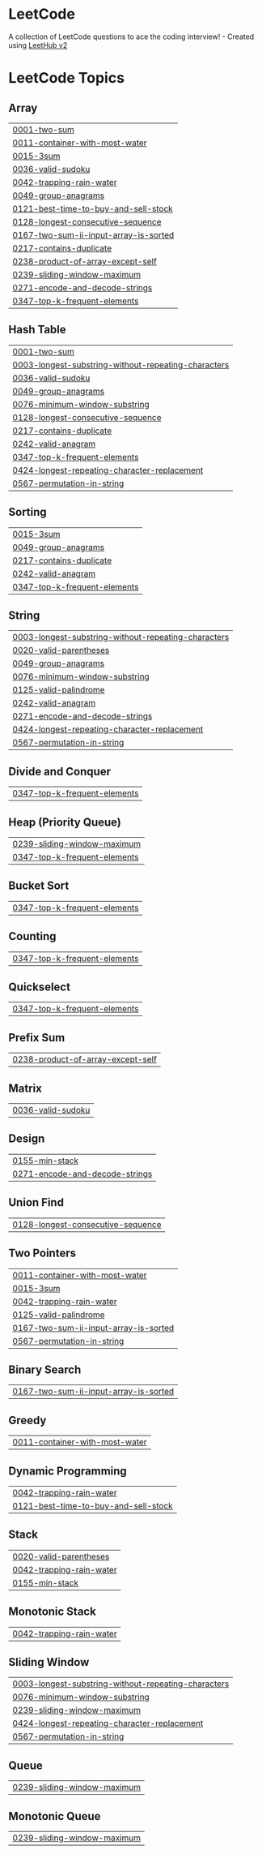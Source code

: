 # LeetCode
A collection of LeetCode questions to ace the coding interview! - Created using [LeetHub v2](https://github.com/arunbhardwaj/LeetHub-2.0)

<!---LeetCode Topics Start-->
# LeetCode Topics
## Array
|  |
| ------- |
| [0001-two-sum](https://github.com/lenia-z/LeetCode/tree/master/0001-two-sum) |
| [0011-container-with-most-water](https://github.com/lenia-z/LeetCode/tree/master/0011-container-with-most-water) |
| [0015-3sum](https://github.com/lenia-z/LeetCode/tree/master/0015-3sum) |
| [0036-valid-sudoku](https://github.com/lenia-z/LeetCode/tree/master/0036-valid-sudoku) |
| [0042-trapping-rain-water](https://github.com/lenia-z/LeetCode/tree/master/0042-trapping-rain-water) |
| [0049-group-anagrams](https://github.com/lenia-z/LeetCode/tree/master/0049-group-anagrams) |
| [0121-best-time-to-buy-and-sell-stock](https://github.com/lenia-z/LeetCode/tree/master/0121-best-time-to-buy-and-sell-stock) |
| [0128-longest-consecutive-sequence](https://github.com/lenia-z/LeetCode/tree/master/0128-longest-consecutive-sequence) |
| [0167-two-sum-ii-input-array-is-sorted](https://github.com/lenia-z/LeetCode/tree/master/0167-two-sum-ii-input-array-is-sorted) |
| [0217-contains-duplicate](https://github.com/lenia-z/LeetCode/tree/master/0217-contains-duplicate) |
| [0238-product-of-array-except-self](https://github.com/lenia-z/LeetCode/tree/master/0238-product-of-array-except-self) |
| [0239-sliding-window-maximum](https://github.com/lenia-z/LeetCode/tree/master/0239-sliding-window-maximum) |
| [0271-encode-and-decode-strings](https://github.com/lenia-z/LeetCode/tree/master/0271-encode-and-decode-strings) |
| [0347-top-k-frequent-elements](https://github.com/lenia-z/LeetCode/tree/master/0347-top-k-frequent-elements) |
## Hash Table
|  |
| ------- |
| [0001-two-sum](https://github.com/lenia-z/LeetCode/tree/master/0001-two-sum) |
| [0003-longest-substring-without-repeating-characters](https://github.com/lenia-z/LeetCode/tree/master/0003-longest-substring-without-repeating-characters) |
| [0036-valid-sudoku](https://github.com/lenia-z/LeetCode/tree/master/0036-valid-sudoku) |
| [0049-group-anagrams](https://github.com/lenia-z/LeetCode/tree/master/0049-group-anagrams) |
| [0076-minimum-window-substring](https://github.com/lenia-z/LeetCode/tree/master/0076-minimum-window-substring) |
| [0128-longest-consecutive-sequence](https://github.com/lenia-z/LeetCode/tree/master/0128-longest-consecutive-sequence) |
| [0217-contains-duplicate](https://github.com/lenia-z/LeetCode/tree/master/0217-contains-duplicate) |
| [0242-valid-anagram](https://github.com/lenia-z/LeetCode/tree/master/0242-valid-anagram) |
| [0347-top-k-frequent-elements](https://github.com/lenia-z/LeetCode/tree/master/0347-top-k-frequent-elements) |
| [0424-longest-repeating-character-replacement](https://github.com/lenia-z/LeetCode/tree/master/0424-longest-repeating-character-replacement) |
| [0567-permutation-in-string](https://github.com/lenia-z/LeetCode/tree/master/0567-permutation-in-string) |
## Sorting
|  |
| ------- |
| [0015-3sum](https://github.com/lenia-z/LeetCode/tree/master/0015-3sum) |
| [0049-group-anagrams](https://github.com/lenia-z/LeetCode/tree/master/0049-group-anagrams) |
| [0217-contains-duplicate](https://github.com/lenia-z/LeetCode/tree/master/0217-contains-duplicate) |
| [0242-valid-anagram](https://github.com/lenia-z/LeetCode/tree/master/0242-valid-anagram) |
| [0347-top-k-frequent-elements](https://github.com/lenia-z/LeetCode/tree/master/0347-top-k-frequent-elements) |
## String
|  |
| ------- |
| [0003-longest-substring-without-repeating-characters](https://github.com/lenia-z/LeetCode/tree/master/0003-longest-substring-without-repeating-characters) |
| [0020-valid-parentheses](https://github.com/lenia-z/LeetCode/tree/master/0020-valid-parentheses) |
| [0049-group-anagrams](https://github.com/lenia-z/LeetCode/tree/master/0049-group-anagrams) |
| [0076-minimum-window-substring](https://github.com/lenia-z/LeetCode/tree/master/0076-minimum-window-substring) |
| [0125-valid-palindrome](https://github.com/lenia-z/LeetCode/tree/master/0125-valid-palindrome) |
| [0242-valid-anagram](https://github.com/lenia-z/LeetCode/tree/master/0242-valid-anagram) |
| [0271-encode-and-decode-strings](https://github.com/lenia-z/LeetCode/tree/master/0271-encode-and-decode-strings) |
| [0424-longest-repeating-character-replacement](https://github.com/lenia-z/LeetCode/tree/master/0424-longest-repeating-character-replacement) |
| [0567-permutation-in-string](https://github.com/lenia-z/LeetCode/tree/master/0567-permutation-in-string) |
## Divide and Conquer
|  |
| ------- |
| [0347-top-k-frequent-elements](https://github.com/lenia-z/LeetCode/tree/master/0347-top-k-frequent-elements) |
## Heap (Priority Queue)
|  |
| ------- |
| [0239-sliding-window-maximum](https://github.com/lenia-z/LeetCode/tree/master/0239-sliding-window-maximum) |
| [0347-top-k-frequent-elements](https://github.com/lenia-z/LeetCode/tree/master/0347-top-k-frequent-elements) |
## Bucket Sort
|  |
| ------- |
| [0347-top-k-frequent-elements](https://github.com/lenia-z/LeetCode/tree/master/0347-top-k-frequent-elements) |
## Counting
|  |
| ------- |
| [0347-top-k-frequent-elements](https://github.com/lenia-z/LeetCode/tree/master/0347-top-k-frequent-elements) |
## Quickselect
|  |
| ------- |
| [0347-top-k-frequent-elements](https://github.com/lenia-z/LeetCode/tree/master/0347-top-k-frequent-elements) |
## Prefix Sum
|  |
| ------- |
| [0238-product-of-array-except-self](https://github.com/lenia-z/LeetCode/tree/master/0238-product-of-array-except-self) |
## Matrix
|  |
| ------- |
| [0036-valid-sudoku](https://github.com/lenia-z/LeetCode/tree/master/0036-valid-sudoku) |
## Design
|  |
| ------- |
| [0155-min-stack](https://github.com/lenia-z/LeetCode/tree/master/0155-min-stack) |
| [0271-encode-and-decode-strings](https://github.com/lenia-z/LeetCode/tree/master/0271-encode-and-decode-strings) |
## Union Find
|  |
| ------- |
| [0128-longest-consecutive-sequence](https://github.com/lenia-z/LeetCode/tree/master/0128-longest-consecutive-sequence) |
## Two Pointers
|  |
| ------- |
| [0011-container-with-most-water](https://github.com/lenia-z/LeetCode/tree/master/0011-container-with-most-water) |
| [0015-3sum](https://github.com/lenia-z/LeetCode/tree/master/0015-3sum) |
| [0042-trapping-rain-water](https://github.com/lenia-z/LeetCode/tree/master/0042-trapping-rain-water) |
| [0125-valid-palindrome](https://github.com/lenia-z/LeetCode/tree/master/0125-valid-palindrome) |
| [0167-two-sum-ii-input-array-is-sorted](https://github.com/lenia-z/LeetCode/tree/master/0167-two-sum-ii-input-array-is-sorted) |
| [0567-permutation-in-string](https://github.com/lenia-z/LeetCode/tree/master/0567-permutation-in-string) |
## Binary Search
|  |
| ------- |
| [0167-two-sum-ii-input-array-is-sorted](https://github.com/lenia-z/LeetCode/tree/master/0167-two-sum-ii-input-array-is-sorted) |
## Greedy
|  |
| ------- |
| [0011-container-with-most-water](https://github.com/lenia-z/LeetCode/tree/master/0011-container-with-most-water) |
## Dynamic Programming
|  |
| ------- |
| [0042-trapping-rain-water](https://github.com/lenia-z/LeetCode/tree/master/0042-trapping-rain-water) |
| [0121-best-time-to-buy-and-sell-stock](https://github.com/lenia-z/LeetCode/tree/master/0121-best-time-to-buy-and-sell-stock) |
## Stack
|  |
| ------- |
| [0020-valid-parentheses](https://github.com/lenia-z/LeetCode/tree/master/0020-valid-parentheses) |
| [0042-trapping-rain-water](https://github.com/lenia-z/LeetCode/tree/master/0042-trapping-rain-water) |
| [0155-min-stack](https://github.com/lenia-z/LeetCode/tree/master/0155-min-stack) |
## Monotonic Stack
|  |
| ------- |
| [0042-trapping-rain-water](https://github.com/lenia-z/LeetCode/tree/master/0042-trapping-rain-water) |
## Sliding Window
|  |
| ------- |
| [0003-longest-substring-without-repeating-characters](https://github.com/lenia-z/LeetCode/tree/master/0003-longest-substring-without-repeating-characters) |
| [0076-minimum-window-substring](https://github.com/lenia-z/LeetCode/tree/master/0076-minimum-window-substring) |
| [0239-sliding-window-maximum](https://github.com/lenia-z/LeetCode/tree/master/0239-sliding-window-maximum) |
| [0424-longest-repeating-character-replacement](https://github.com/lenia-z/LeetCode/tree/master/0424-longest-repeating-character-replacement) |
| [0567-permutation-in-string](https://github.com/lenia-z/LeetCode/tree/master/0567-permutation-in-string) |
## Queue
|  |
| ------- |
| [0239-sliding-window-maximum](https://github.com/lenia-z/LeetCode/tree/master/0239-sliding-window-maximum) |
## Monotonic Queue
|  |
| ------- |
| [0239-sliding-window-maximum](https://github.com/lenia-z/LeetCode/tree/master/0239-sliding-window-maximum) |
<!---LeetCode Topics End-->